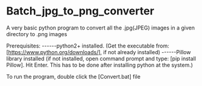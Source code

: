# Batch_jpg_to_png_converter
A very basic python program to convert all the .jpg(JPEG) images in a given directory to .png images


Prerequisites:
------python2+ installed. (Get the executable from: [https://www.python.org/downloads/], if not already installed)
------Pillow library installed (if not installed, open command prompt and type: [pip install Pillow]. Hit Enter. This has to be done after installing python at the system.)

To run the program, double click the [Convert.bat] file
